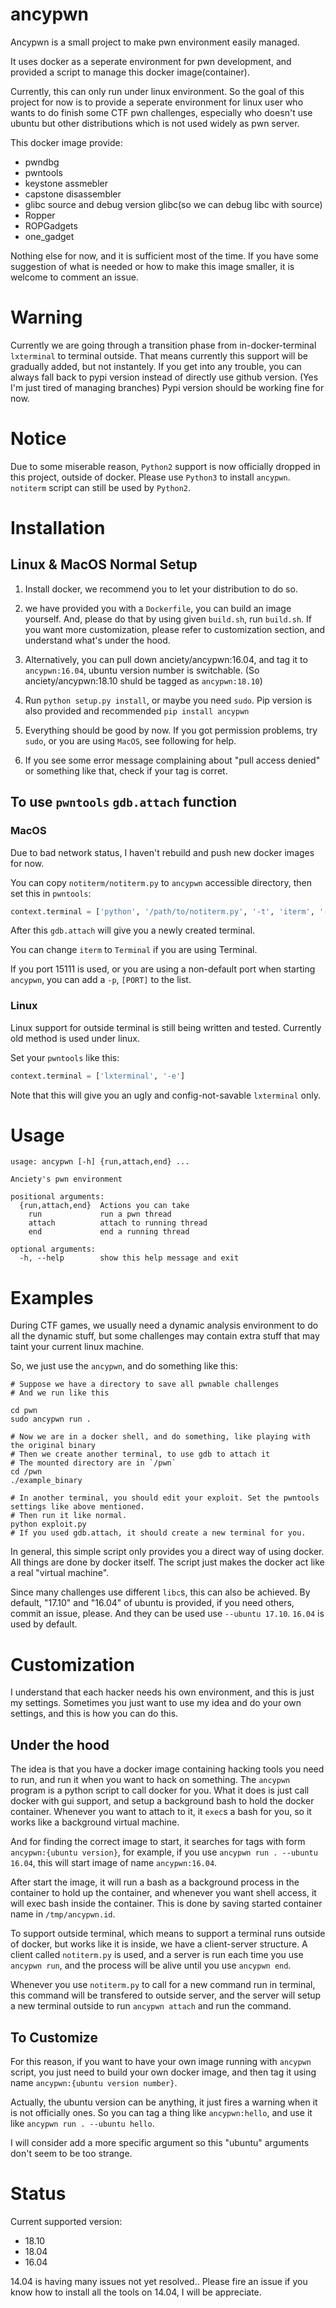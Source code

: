 # ancypwn

Ancypwn is a small project to make pwn environment easily managed.

It uses docker as a seperate environment for pwn development, and provided a script to manage this docker image(container).

Currently, this can only run under linux environment. So the goal of this project for now is to provide a seperate environment for linux user who
wants to do finish some CTF pwn challenges, especially who doesn't use ubuntu but other distributions which is not used widely as pwn server.

This docker image provide:
* pwndbg
* pwntools
* keystone assmebler
* capstone disassembler
* glibc source and debug version glibc(so we can debug libc with source)
* Ropper
* ROPGadgets
* one_gadget

Nothing else for now, and it is sufficient most of the time. If you have some suggestion of what is needed or how to make this image smaller, 
it is welcome to comment an issue.

# Warning

Currently we are going through a transition phase from in-docker-terminal `lxterminal` to terminal outside. That means currently this support will be gradually added, but not instantely. If you get into any trouble, you can always fall back to pypi version instead of directly use github version. (Yes I'm just tired of managing branches) Pypi version should be working fine for now.

# Notice

Due to some miserable reason, `Python2` support is now officially dropped in this project, outside of docker. Please use `Python3` to install `ancypwn`. `notiterm` script can still be used by `Python2`.

# Installation

## Linux & MacOS Normal Setup

1. Install docker, we recommend you to let your distribution to do so.

2. we have provided you with a `Dockerfile`, you can build an image yourself. And, please do that by using given `build.sh`, run `build.sh`. If you want more customization, please refer to customization section, and understand what's under the hood.

3. Alternatively, you can pull down anciety/ancypwn:16.04, and tag it to `ancypwn:16.04`, ubuntu version number is switchable. (So anciety/ancypwn:18.10 shuld be tagged as `ancypwn:18.10`)

3. Run `python setup.py install`, or maybe you need `sudo`. Pip version is also provided and recommended `pip install ancypwn`

4. Everything should be good by now. If you got permission problems, try `sudo`, or you are using `MacOS`, see following for help.

5. If you see some error message complaining about "pull access denied" or something like that, check if your tag is corret.

## To use `pwntools` `gdb.attach` function

### MacOS

Due to bad network status, I haven't rebuild and push new docker images for now.

You can copy `notiterm/notiterm.py` to `ancypwn` accessible directory, then set this in `pwntools`:

```python
context.terminal = ['python', '/path/to/notiterm.py', '-t', 'iterm', '-e']
```

After this `gdb.attach` will give you a newly created terminal.

You can change `iterm` to `Terminal` if you are using Terminal.

If you port 15111 is used, or you are using a non-default port when starting `ancypwn`, you can add a `-p`, `[PORT]` to the list.

### Linux

Linux support for outside terminal is still being written and tested. Currently old method is used under linux.

Set your `pwntools` like this:

```python
context.terminal = ['lxterminal', '-e']
```

Note that this will give you an ugly and config-not-savable `lxterminal` only.

# Usage

```
usage: ancypwn [-h] {run,attach,end} ...

Anciety's pwn environment

positional arguments:
  {run,attach,end}  Actions you can take
    run             run a pwn thread
    attach          attach to running thread
    end             end a running thread

optional arguments:
  -h, --help        show this help message and exit

```

# Examples

During CTF games, we usually need a dynamic analysis environment to do all the dynamic stuff, but
some challenges may contain extra stuff that may taint your current linux machine.

So, we just use the `ancypwn`, and do something like this:

```
# Suppose we have a directory to save all pwnable challenges
# And we run like this

cd pwn
sudo ancypwn run .

# Now we are in a docker shell, and do something, like playing with the original binary
# Then we create another terminal, to use gdb to attach it
# The mounted directory are in `/pwn`
cd /pwn
./example_binary

# In another terminal, you should edit your exploit. Set the pwntools settings like above mentioned.
# Then run it like normal.
python exploit.py
# If you used gdb.attach, it should create a new terminal for you.
```

In general, this simple script only provides you a direct way of using docker. All things are done
by docker itself. The script just makes the docker act like a real "virtual machine".

Since many challenges use different `libc`s, this can also be achieved. By default, "17.10" and
"16.04" of ubuntu is provided, if you need others, commit an issue, please. And they can be used
use `--ubuntu 17.10`. `16.04` is used by default.

# Customization

I understand that each hacker needs his own environment, and this is just my settings. Sometimes you just want to use my idea and do your own settings, and this is how you can do this.

## Under the hood

The idea is that you have a docker image containing hacking tools you need to run, and run it when you want to hack on something. The `ancypwn` program is a python script to call docker for you. What it does is just call docker with gui support, and setup a background bash to hold the docker container. Whenever you want to attach to it, it `exec`s a bash for you, so it works like a background virtual machine.

And for finding the correct image to start, it searches for tags with form `ancypwn:{ubuntu version}`, for example, if you use `ancypwn run . --ubuntu 16.04`, this will start image of name `ancypwn:16.04`.

After start the image, it will run a bash as a background process in the container to hold up the container, and whenever you want shell access, it will exec bash inside the container. This is done by saving started container name in `/tmp/ancypwn.id`.

To support outside terminal, which means to support a terminal runs outside of docker, but works like it is inside, we have a client-server structure. A client called `notiterm.py` is used, and a server
is run each time you use `ancypwn run`, and the process will be alive until you use `ancypwn end`.

Whenever you use `notiterm.py` to call for a new command run in terminal, this command will be transfered to outside server, and the server will setup a new terminal outside to run `ancypwn attach` and run the command.

## To Customize

For this reason, if you want to have your own image running with `ancypwn` script, you just need to build your own docker image, and then tag it using name `ancypwn:{ubuntu version number}`.

Actually, the ubuntu version can be anything, it just fires a warning when it is not officially ones. So you can tag a thing like `ancypwn:hello`, and use it like `ancypwn run . --ubuntu hello`.

I will consider add a more specific argument so this "ubuntu" arguments don't seem to be too strange.

# Status

Current supported version:

* 18.10
* 18.04
* 16.04

14.04 is having many issues not yet resolved.. Please fire an issue if you know how to install all the tools on 14.04, I will be appreciate.
